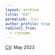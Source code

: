 ```yaml
---
layout: archive
title: "CV"
permalink: /cv/
author_profile: true
redirect_from:
  - /resume
---
```


[CV](../files/StanXie_CV.pdf): May 2023
